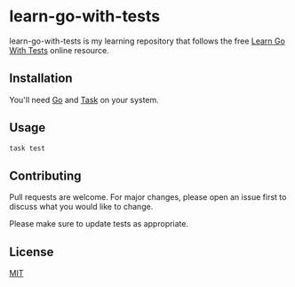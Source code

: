 # learn-go-with-tests

learn-go-with-tests is my learning repository that follows the free [Learn Go With Tests][quii] online resource.

## Installation

You'll need [Go](https://go.dev) and [Task](https://taskfile.dev/#/installation) on your system.

## Usage

```bash
task test
```

## Contributing

Pull requests are welcome. For major changes, please open an issue first to discuss what you would like to change.

Please make sure to update tests as appropriate.

## License

[MIT](https://choosealicense.com/licenses/mit/)

[quii]: https://github.com/quii/learn-go-with-tests
